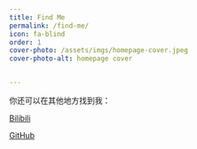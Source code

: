 ```yaml
---
title: Find Me
permalink: /find-me/
icon: fa-blind
order: 1
cover-photo: /assets/imgs/homepage-cover.jpeg
cover-photo-alt: homepage cover


---
```


你还可以在其他地方找到我：

[Bilibili](https://space.bilibili.com/5885814)

[GitHub](https://github.com/theodoresi)
